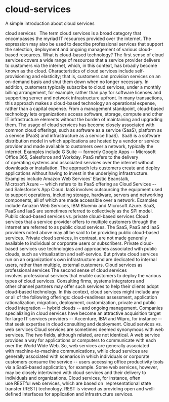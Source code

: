 # cloud-services
A simple introduction about cloud services





cloud services
 
The term cloud services is a broad category that encompasses the myriad IT resources provided over the internet. The expression may also be used to describe professional services that support the selection, deployment and ongoing management of various cloud-based resources.
What is cloud-based technology?
The first sense of cloud services covers a wide range of resources that a service provider delivers to customers via the internet, which, in this context, has broadly become known as the cloud. Characteristics of cloud services include self-provisioning and elasticity; that is, customers can provision services on an on-demand basis and shut them down when no longer necessary. In addition, customers typically subscribe to cloud services, under a monthly billing arrangement, for example, rather than pay for software licenses and supporting server and network infrastructure upfront. In many transactions, this approach makes a cloud-based technology an operational expense, rather than a capital expense. From a management standpoint, cloud-based technology lets organizations access software, storage, compute and other IT infrastructure elements without the burden of maintaining and upgrading them.
The usage of cloud services has become closely associated with common cloud offerings, such as software as a service (SaaS), platform as a service (PaaS) and infrastructure as a service (IaaS). 
SaaS is a software distribution model in which applications are hosted by a vendor or service provider and made available to customers over a network, typically the internet. Examples include G Suite -- formerly Google Apps -- Microsoft Office 365, Salesforce and Workday.
PaaS refers to the delivery of operating systems and associated services over the internet without downloads or installation. The approach lets customers create and deploy applications without having to invest in the underlying infrastructure. Examples include Amazon Web Services' Elastic Beanstalk, Microsoft Azure -- which refers to its PaaS offering as Cloud Services -- and Salesforce's App Cloud.
IaaS involves outsourcing the equipment used to support operations, including storage, hardware, servers and networking components, all of which are made accessible over a network. Examples include Amazon Web Services, IBM Bluemix and Microsoft Azure. SaaS, PaaS and IaaS are sometimes referred to collectively as the SPI model.
Public cloud-based services vs. private cloud-based services
Cloud services that a service provider offers to multiple customers through the internet are referred to as public cloud services. The SaaS, PaaS and IaaS providers noted above may all be said to be providing public cloud-based services.
Private cloud services, in contrast, are not made generally available to individual or corporate users or subscribers. Private cloud-based services use technologies and approaches associated with public clouds, such as virtualization and self-service. But private cloud services run on an organization's own infrastructure and are dedicated to internal users, rather than multiple, external customers.
Cloud services as professional services
The second sense of cloud services involves professional services that enable customers to deploy the various types of cloud services. Consulting firms, systems integrators and other channel partners may offer such services to help their clients adopt cloud-based technology.
In this context, cloud services might include any or all of the following offerings: cloud-readiness assessment, application rationalization, migration, deployment, customization, private and public cloud integration -- hybrid clouds -- and ongoing management. Companies specializing in cloud services have become an attractive acquisition target for large IT services providers -- Accenture, IBM and Wipro, for instance -- that seek expertise in cloud consulting and deployment.
Cloud services vs. web services
Cloud services are sometimes deemed synonymous with web services. The two fields, although related, are not identical. A web service provides a way for applications or computers to communicate with each over the World Wide Web. So, web services are generally associated with machine-to-machine communications, while cloud services are generally associated with scenarios in which individuals or corporate customers consume the service -- users accessing office productivity tools via a SaaS-based application, for example.
Some web services, however, may be closely intertwined with cloud services and their delivery to individuals and organizations. Cloud services, for instance, often use RESTful web services, which are based on  representational state transfer (REST) technology. REST is viewed as providing open and well-defined interfaces for application and infrastructure services.
